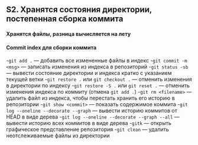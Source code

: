 ## S2. Хранятся состояния директории, постепенная сборка коммита
#### Хранятся файлы, разница вычисляется на лету
#### Commit index для сборки коммита
 -`git add .` — добавить все измененные файлы в индекс
 -`git commit -m <msg>` — записать изменения из индекса в репозиторий
 -`git status -sb` — вывести состояние директории и индекса кратко с указанием текущей ветки
 -`git restore .` или `git checkout .` — отменить изменения в директории по индексу
 -`git restore -S .` или `git reset .` — отменить изменения индекса по коммиту (отмена `git add .`)
 -`git rm <filename>` — удалить файл из индекса, чтобы перестать хранить его историю в репозитории
 -`git show <commit>` — показать содержимое коммита
 -`git log --oneline --decorate --graph` — вывести историю коммитов от HEAD в виде дерева
 -`git log --oneline --decorate --graph --all` — вывести историю всех коммитов в виде дерева
 -`gitk` — открыть графическое представление репозитория
 -`git clean` — удалить неотслеживаемые файлы из директории


